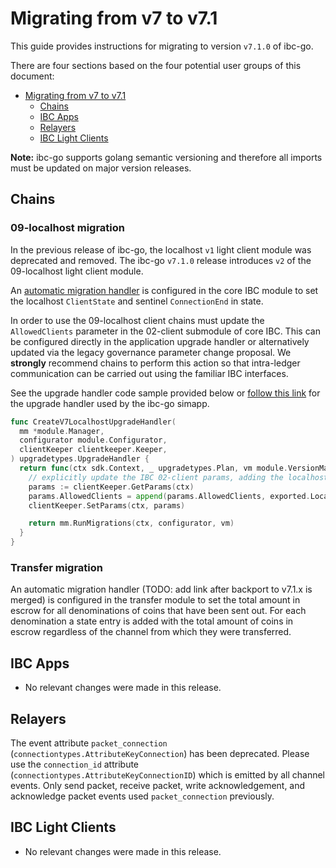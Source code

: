 # Migrating from v7 to v7.1

This guide provides instructions for migrating to version `v7.1.0` of ibc-go.

There are four sections based on the four potential user groups of this document:

- [Migrating from v7 to v7.1](#migrating-from-v7-to-v71)
  - [Chains](#chains)
  - [IBC Apps](#ibc-apps)
  - [Relayers](#relayers)
  - [IBC Light Clients](#ibc-light-clients)

**Note:** ibc-go supports golang semantic versioning and therefore all imports must be updated on major version releases.

## Chains

### 09-localhost migration

In the previous release of ibc-go, the localhost `v1` light client module was deprecated and removed. The ibc-go `v7.1.0` release introduces `v2` of the 09-localhost light client module.

<!-- TODO: Update the links to use release version instead of feat branch -->
An [automatic migration handler](https://github.com/cosmos/ibc-go/blob/release/v7.1.x/modules/core/module.go#L127-L145) is configured in the core IBC module to set the localhost `ClientState` and sentinel `ConnectionEnd` in state.

In order to use the 09-localhost client chains must update the `AllowedClients` parameter in the 02-client submodule of core IBC. This can be configured directly in the application upgrade handler or alternatively updated via the legacy governance parameter change proposal.
We **strongly** recommend chains to perform this action so that intra-ledger communication can be carried out using the familiar IBC interfaces.

See the upgrade handler code sample provided below or [follow this link](https://github.com/cosmos/ibc-go/blob/release/v7.1.x/testing/simapp/upgrades/upgrades.go#L85) for the upgrade handler used by the ibc-go simapp.

```go
func CreateV7LocalhostUpgradeHandler(
  mm *module.Manager,
  configurator module.Configurator,
  clientKeeper clientkeeper.Keeper,
) upgradetypes.UpgradeHandler {
  return func(ctx sdk.Context, _ upgradetypes.Plan, vm module.VersionMap) (module.VersionMap, error) {
    // explicitly update the IBC 02-client params, adding the localhost client type
    params := clientKeeper.GetParams(ctx)
    params.AllowedClients = append(params.AllowedClients, exported.Localhost)
    clientKeeper.SetParams(ctx, params)

    return mm.RunMigrations(ctx, configurator, vm)
  }
}
```

### Transfer migration

An automatic migration handler (TODO: add link after backport to v7.1.x is merged) is configured in the transfer module to set the total amount in escrow for all denominations of coins that have been sent out. For each denomination a state entry is added with the total amount of coins in escrow regardless of the channel from which they were transferred.

## IBC Apps

- No relevant changes were made in this release.

## Relayers

The event attribute `packet_connection` (`connectiontypes.AttributeKeyConnection`) has been deprecated.
Please use the `connection_id` attribute (`connectiontypes.AttributeKeyConnectionID`) which is emitted by all channel events.
Only send packet, receive packet, write acknowledgement, and acknowledge packet events used `packet_connection` previously.

## IBC Light Clients

- No relevant changes were made in this release.
